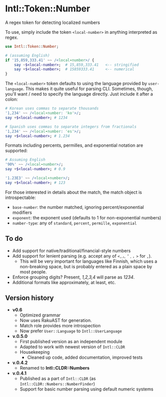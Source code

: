 # Intl::Token::Number
A regex token for detecting localized numbers

To use, simply include the token `<local-number>` in anything interpreted as regex.

```raku
use Intl::Token::Number;

# (assuming English)
if '15,859,333.41' ~~ /<local-number>/ {
    say ~$<local-number>;  # 15,859,333.41   <-- stringified
    say +$<local-number>;  # 15859333.41     <-- numerical
}
```

The `<local-number>` token defaults to using the language provided by `user-language`.
This makes it quite useful for parsing CLI.  Sometimes, though, you'll want / need to specify the language directly.
Just include it after a colon:

```raku
# Korean uses commas to separate thousands
'1,234' ~~ /<local-number: 'ko'>/;
say +$<local-number>; # 1234

# Spanish uses commas to separate integers from fractionals
'1,234' ~~ /<local-number: 'es'>/;
say +$<local-number>; # 1.234
```

Formats including percents, permilles, and exponential notation are supported:

```raku
# Assuming English
'90%' ~~ /<local-number>/;
say +$<local-number>; # 0.9

'1.23E3' ~~ /<local-number>/;
say +$<local-number>; # 123
```

For those interested in details about the match, the match object is introspectable:
  * `base-number`: the number matched, ignoring percent/exponential modifiers
  * `exponent`: the exponent used (defaults to 1 for non-exponential numbers)
  * `number-type`: any of `standard`, `percent`, `permille`, `exponential`  

## To do
  * Add support for native/traditional/financial-style numbers
  * Add support for lenient parsing (e.g. accept any of `<,٫⹁︐﹐，>` for `,`).
    * This will be very important for languages like Finnish, which uses a non-breaking space, but is probably entered as a plain space by most people.
  * Enforce grouping digits? Present, *1,2,3,4* will parse as *1234*.
  * Additional formats like approximately, at least, etc.

## Version history

* **v0.6**
  * Optimized grammar
  * Now uses RakuAST for generation.
  * Match role provides more introspection
  * Now prefer `User::Language` to `Intl::UserLanguage`
* **v.0.5.0**
  * First published version as an independent module
  * Adapted to work with newest version of `Intl::CLDR`
  * Housekeeping 
     * Cleaned up code, added documentation, improved tests
* **v.0.4.2**
  * Renamed to **Intl::CLDR::Numbers**
* **v.0.4.1**
  * Published as a part of `Intl::CLDR` (as `Intl::CLDR::Numbers::NumberFinder`)
  * Support for basic number parsing using default numeric systems
